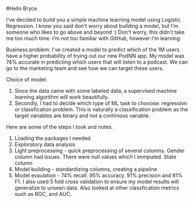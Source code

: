 #Hello Bryce

I've decided to build you a simple machine learning model using Logistic Regression. I know you said don't worry about building a model, but I'm someone who likes to go above and beyond :) Don't worry, this didn't take me too much time. I'm not too familiar with GitHub, however I'm learning. 

Business problem: I've created a model to predict which of the 1M users have a higher probability of trying out our new PodNN app. My model was 74% accurate in predicting which users that will listen to a podcast. We can go to the marketing team and see how we can target these users. 

Choice of model: 
  1) Since the data came with some labeled data, a supervised machine learning algorithm will work beautifully.
  2) Secondly, I had to decide which type of ML task to chooose: regression or classfication problem. This is naturally a classification problem as the target variables are binary and not a continious variable. 

Here are some of the steps I took and notes.

  1) Loading the packages I needed
  2) Exploratory data analysis
  3) Light preprocessing - quick preprocessing of several columns. Gender column had issues. There were null values which I immputed. State column
  4) Model building - standardizing columns, creating a pipeline
  5) Model evaulation - 74% recall. 95% accuracy. 91% precision and 81% F1. I also used 5 fold cross validation to ensure my model results will generalize to unseen data. Also looked at other classfication metrics such as ROC, and AUC.

